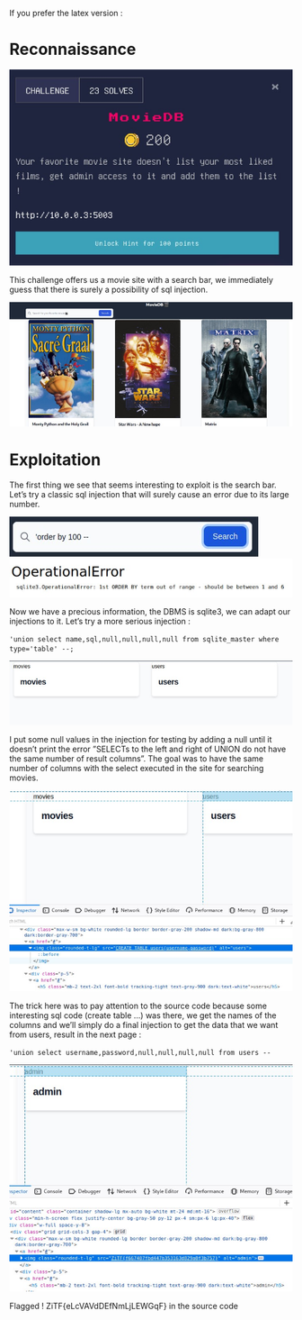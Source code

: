  If you prefer the latex version : [](./Write_up_MovieDB.pdf)
 
 # Reconnaissance
 ![i1](dbmovie.jpg)
 
This challenge offers us a movie site with a search bar, we immediately guess that there is surely a possibility of sql injection.

![i2](dbmovie2.jpg)

 # Exploitation

The first thing we see that seems interesting to exploit is the search bar. Let’s
try a classic sql injection that will surely cause an error due to its large number.

![i3](1.jpg)
![i3](2.jpg)

Now we have a precious information, the DBMS is sqlite3, we can adapt our
injections to it. Let’s try a more serious injection :

`'union select name,sql,null,null,null,null from sqlite_master where type='table' --; `

![i3](3.jpg)

I put some null values in the injection for testing by adding a null until it
doesn’t print the error ”SELECTs to the left and right of UNION do not have
the same number of result columns”. The goal was to have the same number
of columns with the select executed in the site for searching movies.

![i3](4.jpg)

The trick here was to pay attention to the source code because some
interesting sql code (create table ...) was there, we get the names of the
columns and we’ll simply do a final injection to get the data that we want
from users, result in the next page :

`'union select username,password,null,null,null,null from users --`

![i3](5.jpg)

Flagged ! ZiTF{eLcVAVdDEfNmLjLEWGqF} in the source code
